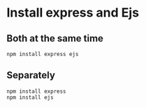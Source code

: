 # Install express and Ejs

## Both at the same time

```shell
npm install express ejs
```

## Separately

```shell
npm install express
npm install ejs
```
